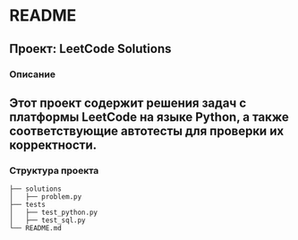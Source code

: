 # README

## Проект: LeetCode Solutions

### Описание

Этот проект содержит решения задач с платформы LeetCode на языке Python, а также соответствующие автотесты для проверки их корректности.
---
### Структура проекта
```
├── solutions           
│   ├── problem.py
├── tests
│   ├── test_python.py
│   ├── test_sql.py
└── README.md
```
